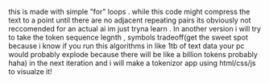 this is made with simple "for" loops .  while this code might compress the text to a point until there are no adjacent repeating pairs  its obviously not reccomended for an actual ai im just tryna learn . In another version i will  try to take the token sequence legnth , symbols tradeoff(get the sweet spot because i know if you run this algorithms in like 1tb of text data your pc would probably explode because there will be like a billion tokens probably haha) in the next iteration and i will make a tokenizor app using html/css/js to visualze it!
